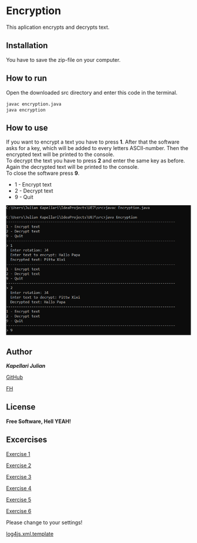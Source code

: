 # Encryption

This aplication encrypts and decrypts text.

## Installation

You have to save the zip-file on your computer.

## How to run

Open the downloaded src directory and enter this code in the terminal.

```
javac encryption.java  
java encryption
```

## How to use

If you want to encrypt a text you have to press **1**. After that the software asks for a key, which will be added to every letters ASCII-number. Then the encrypted text will be printed to the console.  
To decrypt the text you have to press **2** and enter the same key as before. Again the decrypted text will be printed to the console.  
To close the software press **9**.

* 1 - Encrypt text  
* 2 - Decrypt text  
* 9 - Quit

![Example](resources/images/Encryption.PNG)

## Author

***Kapellari Julian***

[GitHub](https://github.com/JulianKapellari06)

[FH](https://www.fh-joanneum.at/)

## License

**Free Software, Hell YEAH!**

## Excercises

[Exercise 1](exercise1.md)

[Exercise 2](exercise2.md)

[Exercise 3](exercise3.md)

[Exercise 4](exercise4.md)

[Exercise 5](exercise5.md)

[Exercise 6](exercise6.md)

Please change to your settings!

[log4js.xml.template](src/main/resources/log4j2.xml.template)
